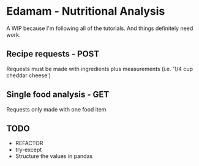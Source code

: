 # Edamam - Nutritional Analysis
A WIP because I'm following all of the tutorials. And things definitely need work.

## Recipe requests - POST
Requests must be made with ingredients plus measurements (i.e. '1/4 cup cheddar cheese')

## Single food analysis - GET
Requests only made with one food item

## TODO
* REFACTOR
* try-except
* Structure the values in pandas
